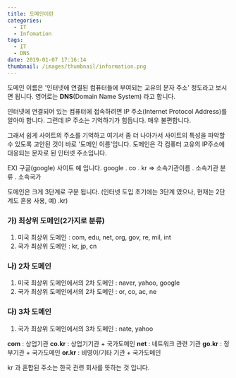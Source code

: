 ```yaml
---
title: 도메인이란
categories:
  - IT
  - Infomation
tags:
  - IT
  - DNS
date: 2019-01-07 17:16:14
thumbnail: /images/thumbnail/information.png
---
```


도메인 이름은 '인터넷에 연결된 컴퓨터들에 부여되는 교유의 문자 주소' 정도라고 보시면 됩니다. 영어로는 **DNS**(Domain Name System) 라고 합니다.

인터넷에 연결되어 있는 컴퓨터에 접속하려면 IP 주소(Internet Protocol Address)를 알아야 합니다. 그런데 IP 주소는 기억하기가 힘듭니다. 매우 불편합니다.

그래서 쉽게 사이트의 주소를 기억하고 여기서 좀 더 나아가서 사이트의 특성을 파악할 수 있도록 고안된 것이 바로 '도메인 이름'입니다. 도메인은 각 컴퓨터 고유의 IP주소에 대응되는 문자로 된 인터넷 주소입니다.

EX) 구글(google) 사이트 예 입니다.
google . co . kr => 소속기관이름 . 소속기관 분류 . 소속국가

도메인은 크게 3단계로 구분 됩니다.
(인터넷 도입 초기에는 3단계 였으나, 현재는 2단계도 혼용 사용, 예) .kr)

### 가) 최상위 도메인(2가지로 분류)

1. 미국 최상위 도메인 : com, edu, net, org, gov, re, mil, int
2. 국가 최상위 도메인 : kr, jp, cn

### 나) 2차 도메인

1. 미국 최상위 도메인에서의 2차 도메인 : naver, yahoo, google
2. 국가 최상위 도메인에서의 2차 도메인 : or, co, ac, ne

### 다) 3차 도메인

1. 국가 최상위 도메인에서의 3차 도메인 : nate, yahoo

**com** : 상업기관
**co.kr** : 상업기기관 + 국가도메인
**net** : 네트워크 관련 기관
**go.kr** : 정부기관 + 국가도메인
**or.kr** : 비영이/기타 기관 + 국가도메인

kr 과 혼합된 주소는 한국 관련 회사를 뜻하는 것 입니다.
